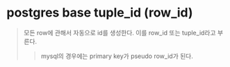 # postgres base tuple_id (row_id)

> 모든 row에 관해서 자동으로 id를 생성한다. 이를 row_id 또는 tuple_id라고 부른다.
>
> > mysql의 경우에는 primary key가 pseudo row_id가 된다.
